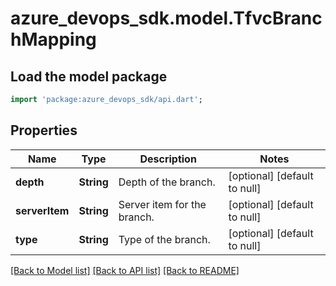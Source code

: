 # azure_devops_sdk.model.TfvcBranchMapping

## Load the model package
```dart
import 'package:azure_devops_sdk/api.dart';
```

## Properties
Name | Type | Description | Notes
------------ | ------------- | ------------- | -------------
**depth** | **String** | Depth of the branch. | [optional] [default to null]
**serverItem** | **String** | Server item for the branch. | [optional] [default to null]
**type** | **String** | Type of the branch. | [optional] [default to null]

[[Back to Model list]](../README.md#documentation-for-models) [[Back to API list]](../README.md#documentation-for-api-endpoints) [[Back to README]](../README.md)


